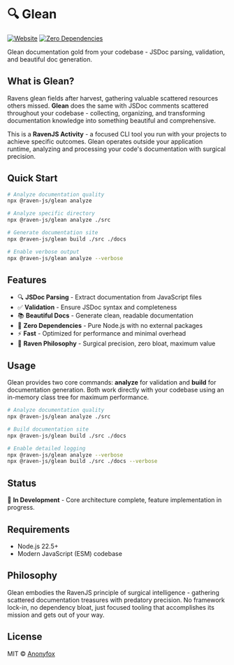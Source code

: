 # 🔍 Glean

[![Website](https://img.shields.io/badge/Website-ravenjs.dev-blue.svg)](https://ravenjs.dev)
[![Zero Dependencies](https://img.shields.io/badge/Zero-Dependencies-brightgreen.svg)](https://github.com/Anonyfox/raven-js)

Glean documentation gold from your codebase - JSDoc parsing, validation, and beautiful doc generation.

## What is Glean?

Ravens glean fields after harvest, gathering valuable scattered resources others missed. **Glean** does the same with JSDoc comments scattered throughout your codebase - collecting, organizing, and transforming documentation knowledge into something beautiful and comprehensive.

This is a **RavenJS Activity** - a focused CLI tool you run with your projects to achieve specific outcomes. Glean operates outside your application runtime, analyzing and processing your code's documentation with surgical precision.

## Quick Start

```bash
# Analyze documentation quality
npx @raven-js/glean analyze

# Analyze specific directory
npx @raven-js/glean analyze ./src

# Generate documentation site
npx @raven-js/glean build ./src ./docs

# Enable verbose output
npx @raven-js/glean analyze --verbose
```

## Features

- 🔍 **JSDoc Parsing** - Extract documentation from JavaScript files
- ✅ **Validation** - Ensure JSDoc syntax and completeness
- 📚 **Beautiful Docs** - Generate clean, readable documentation
- 🚫 **Zero Dependencies** - Pure Node.js with no external packages
- ⚡ **Fast** - Optimized for performance and minimal overhead
- 🦅 **Raven Philosophy** - Surgical precision, zero bloat, maximum value

## Usage

Glean provides two core commands: **analyze** for validation and **build** for documentation generation. Both work directly with your codebase using an in-memory class tree for maximum performance.

```bash
# Analyze documentation quality
npx @raven-js/glean analyze ./src

# Build documentation site
npx @raven-js/glean build ./src ./docs

# Enable detailed logging
npx @raven-js/glean analyze --verbose
npx @raven-js/glean build ./src ./docs --verbose
```

## Status

🚧 **In Development** - Core architecture complete, feature implementation in progress.

## Requirements

- Node.js 22.5+
- Modern JavaScript (ESM) codebase

## Philosophy

Glean embodies the RavenJS principle of surgical intelligence - gathering scattered documentation treasures with predatory precision. No framework lock-in, no dependency bloat, just focused tooling that accomplishes its mission and gets out of your way.

## License

MIT © [Anonyfox](https://anonyfox.com)
